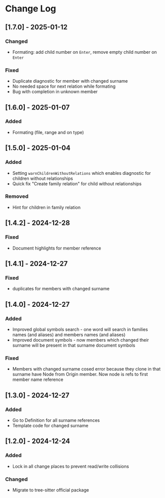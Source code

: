 # Change Log

## [1.7.0] - 2025-01-12

### Changed

- Formating: add child number on `Enter`, remove empty child number on `Enter`

### Fixed

- Duplicate diagnostic for member with changed surname
- No needed space for next relation while formating
- Bug with completion in unknown member

## [1.6.0] - 2025-01-07

### Added

- Formating (file, range and on type)

## [1.5.0] - 2025-01-04

### Added

- Setting `warnChildrenWithoutRelations` which enables diagnostic for children without relationships
- Quick fix "Create family relation" for child without relationships

### Removed

- Hint for children in family relation

## [1.4.2] - 2024-12-28

### Fixed

- Document highlights for member reference

## [1.4.1] - 2024-12-27

### Fixed

- duplicates for members with changed surname

## [1.4.0] - 2024-12-27

### Added

- Improved global symbols search - one word will search in families names (and aliases) and members names (and aliases)
- Improved document symbols - now members which changed their surname will be present in that surname document symbols 

### Fixed

- Members with changed surname cosed error because they clone in that surname have Node from Origin member. Now node is refs to first member name reference

## [1.3.0] - 2024-12-27

### Added

- Go to Definition for all surname references
- Template code for changed surname

## [1.2.0] - 2024-12-24

### Added

- Lock in all change places to prevent read/write collisions

### Changed

- Migrate to tree-sitter official package  